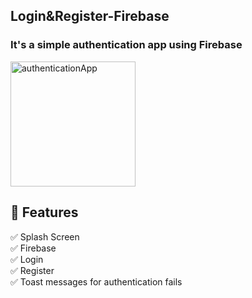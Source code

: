## Login&amp;Register-Firebase

### It's a simple authentication app using Firebase

<img align="center" alt="authenticationApp" src="https://user-images.githubusercontent.com/41265277/221373452-a01e02de-fac1-429a-9a8a-e87cfe14a576.gif"  width="200" >




## 🎉 Features
✅ Splash Screen </br>
✅ Firebase </br>
✅ Login </br> 
✅ Register </br>
✅ Toast messages for authentication fails </br>
